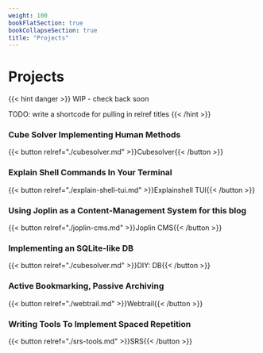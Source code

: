 ```yaml
---
weight: 100
bookFlatSection: true
bookCollapseSection: true
title: "Projects"
---
```


# Projects

{{< hint danger >}}
WIP - check back soon

TODO: write a shortcode for pulling in relref titles
{{< /hint >}}


### Cube Solver Implementing Human Methods
{{< button relref="./cubesolver.md" >}}Cubesolver{{< /button >}}


### Explain Shell Commands In Your Terminal
{{< button relref="./explain-shell-tui.md" >}}Explainshell TUI{{< /button >}}


### Using Joplin as a Content-Management System for this blog
{{< button relref="./joplin-cms.md" >}}Joplin CMS{{< /button >}}


### Implementing an SQLite-like DB
{{< button relref="./cubesolver.md" >}}DIY: DB{{< /button >}}


### Active Bookmarking, Passive Archiving
{{< button relref="./webtrail.md" >}}Webtrail{{< /button >}}


### Writing Tools To Implement Spaced Repetition
{{< button relref="./srs-tools.md" >}}SRS{{< /button >}}
